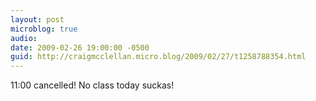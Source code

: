 ```yaml
---
layout: post
microblog: true
audio: 
date: 2009-02-26 19:00:00 -0500
guid: http://craigmcclellan.micro.blog/2009/02/27/t1258788354.html
---
```

11:00 cancelled! No class today suckas!
